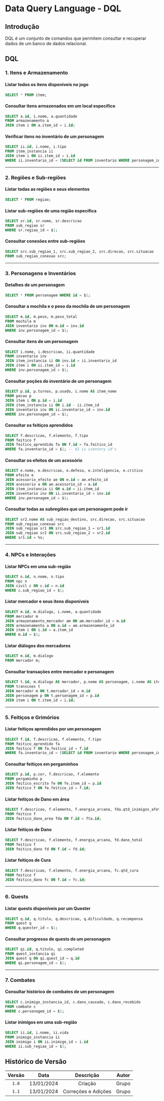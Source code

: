# Data Query Language - DQL

## Introdução

DQL é um conjunto de comandos que permitem consultar e recuperar dados de um banco de dados relacional.


## DQL

### 1. Itens e Armazenamento

#### Listar todos os itens disponíveis no jogo
```sql
SELECT * FROM item;
```

#### Consultar itens armazenados em um local específico
```sql
SELECT a.id, i.nome, a.quantidade 
FROM armazenamento a
JOIN item i ON a.item_id = i.id;
```

#### Verificar itens no inventário de um personagem
```sql
SELECT ii.id, i.nome, i.tipo 
FROM item_instancia ii
JOIN item i ON ii.item_id = i.id
WHERE ii.inventario_id = (SELECT id FROM inventario WHERE personagem_id = $1);
```

---

### 2. Regiões e Sub-regiões

#### Listar todas as regiões e seus elementos
```sql
SELECT * FROM regiao;
```

#### Listar sub-regiões de uma região específica
```sql
SELECT sr.id, sr.nome, sr.descricao 
FROM sub_regiao sr
WHERE sr.regiao_id = $1;
```

#### Consultar conexões entre sub-regiões
```sql
SELECT src.sub_regiao_1, src.sub_regiao_2, src.direcao, src.situacao 
FROM sub_regiao_conexao src;
```

---

### 3. Personagens e Inventários

#### Detalhes de um personagem
```sql
SELECT * FROM personagem WHERE id = $1;
```

#### Consultar a mochila e o peso da mochila de um personagem
``` sql
SELECT m.id, m.peso, m.peso_total
FROM mochila m
JOIN inventario inv ON m.id = inv.id
WHERE inv.personagem_id = $1;
```

#### Consultar itens de um personagem
```sql
SELECT i.nome, i.descricao, ii.quantidade
FROM inventario inv
JOIN item_instancia ii ON inv.id = ii.inventario_id
JOIN item i ON ii.item_id = i.id
WHERE inv.personagem_id = $1;
```

#### Consultar poções do inventário de um personagem
```sql
SELECT p.id, p.turnos, p.usado, i.nome AS item_nome
FROM pocao p
JOIN item i ON p.id = i.id
JOIN item_instancia ii ON i.id - ii.item_id
JOIN inventario inv ON ii.inventario_id = inv.id
WHERE inv.personagem_id = $1;
```

#### Consultar os feitiços aprendidos
```sql
SELECT f.descricao, f.elemento, f.tipo
FROM feitico f
JOIN feitico_aprendido fa ON f.id = fa.feitico_id
WHERE fa.inventario_id = $1; -- $1 is iventory id's
```

#### Consultar os efeitos de um acessório
```sql
SELECT e.nome, e.descricao, e.defesa, e.inteligencia, e.critico
FROM efeito e
JOIN acessorio_efeito ae ON e.id = ae.efeito_id
JOIN acessorio a ON ae.acessorio_id = a.id
JOIN item_instancia ii ON a.id = ii.item_id
JOIN inventario inv ON ii.inventario_id = inv.id
WHERE inv.personagem_id = $1;
```

#### Consultar todas as subregiões que um personagem pode ir
``` sql
SELECT sr2.nome AS sub_regiao_destino, src.direcao, src.situacao
FROM sub_regiao_conexao src
JOIN sub_regiao sr1 ON src.sub_regiao_1 = sr1.id
JOIN sub_regiao sr2 ON src.sub_regiao_2 = sr2.id
WHERE sr1.id = %s;
```

---

### 4. NPCs e Interações

#### Listar NPCs em uma sub-região
```sql
SELECT n.id, n.nome, n.tipo 
FROM npc n
JOIN civil c ON c.id = n.id
WHERE c.sub_regiao_id = $1;
```

#### Listar mercador e seus itens disponíveis
```sql
SELECT m.id, m.dialogo, i.nome, a.quantidade 
FROM mercador m
JOIN armazenamento_mercador am ON am.mercador_id = m.id
JOIN armazenamento a ON a.id = am.armazenamento_id
JOIN item i ON i.id = a.item_id
WHERE m.id = $1;
```

#### Listar diálogos dos mercadores
```sql
SELECT m.id, m.dialogo
FROM mercador m;
```

#### Consultar transações entre mercador e personagem
```sql
SELECT t.id, m.dialogo AS mercador, p.nome AS personagem, i.nome AS item
FROM transcoes t
JOIN mercador m ON t.mercador_id = m.id
JOIN personagem p ON t.personagem_id = p.id
JOIN item i ON t.item_id = i.id;
```

---

### 5. Feitiços e Grimórios

#### Listar feitiços aprendidos por um personagem
```sql
SELECT f.id, f.descricao, f.elemento, f.tipo 
FROM feitico_aprendido fa
JOIN feitico f ON fa.feitico_id = f.id
WHERE fa.inventario_id = (SELECT id FROM inventario WHERE personagem_id = $1);
```

#### Consultar feitiços em pergaminhos
```sql
SELECT p.id, p.cor, f.descricao, f.elemento 
FROM pergaminho p
JOIN feitico_escrito fe ON fe.item_id = p.id
JOIN feitico f ON fe.feitico_id = f.id;
```


#### Listar feitiços de Dano em área
```sql
SELECT f.descricao, f.elemento, f.energia_arcana, fda.qtd_inimigos_afetados
FROM feitico f
JOIN feitico_dano_area fda ON f.id = fta.id;
```

#### Listar feitiços de Dano
```sql
SELECT f.descricao, f.elemento, f.energia_arcana, fd.dano_total
FROM feitico f
JOIN feitico_dano fd ON f.id = fd.id;
```

#### Listar feitiços de Cura
```sql
SELECT f.descricao, f.elemento, f.energia_arcana, fc.qtd_cura
FROM feitico f
JOIN feitico_dano fc ON f.id = fc.id;
```

---

### 6. Quests

#### Listar quests disponíveis por um Quester
```sql
SELECT q.id, q.titulo, q.descricao, q.dificuldade, q.recompensa 
FROM quest q
WHERE q.quester_id = $1;
```

#### Consultar progresso de quests de um personagem
```sql
SELECT qi.id, q.titulo, qi.completed 
FROM quest_instancia qi
JOIN quest q ON qi.quest_id = q.id
WHERE qi.personagem_id = $1;
```

---

### 7. Combates

#### Consultar histórico de combates de um personagem
```sql
SELECT c.inimigo_instancia_id, c.dano_causado, c.dano_recebido 
FROM combate c
WHERE c.personagem_id = $1;
```

#### Listar inimigos em uma sub-região
```sql
SELECT ii.id, i.nome, ii.vida 
FROM inimigo_instancia ii
JOIN inimigo i ON ii.inimigo_id = i.id
WHERE ii.sub_regiao_id = $1;
```

## Histórico de Versão

| Versão |     Data   | Descrição | Autor |
| :----: | :--------: | :-------: | :---: |
| `1.0`  | 13/01/2024 | Criação   | Grupo |
| `1.1`  | 13/01/2024 | Correções e Adições | Grupo |